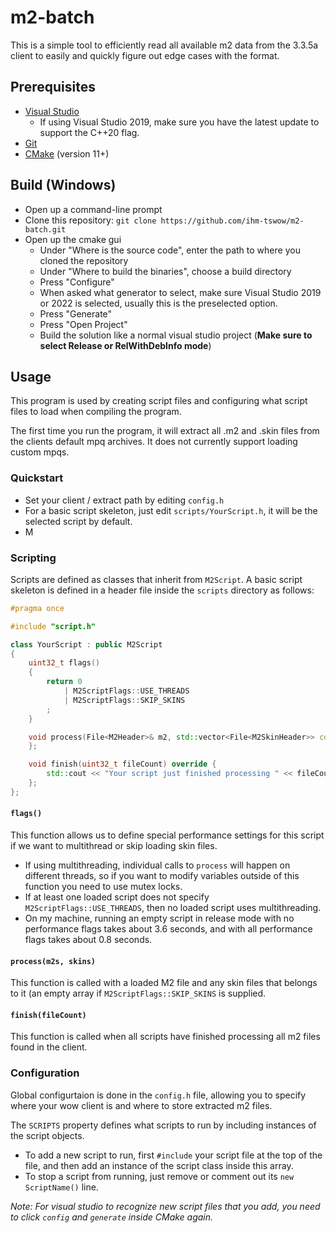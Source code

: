 # m2-batch

This is a simple tool to efficiently read all available m2 data from the 3.3.5a client to easily and quickly figure out edge cases with the format.

## Prerequisites
- [Visual Studio](https://visualstudio.microsoft.com/downloads/)
  - If using Visual Studio 2019, make sure you have the latest update to support the C++20 flag.
- [Git](https://git-scm.com/download/win)
- [CMake](https://cmake.org/download/) (version 11+)


## Build (Windows)
- Open up a command-line prompt
- Clone this repository: `git clone https://github.com/ihm-tswow/m2-batch.git`
- Open up the cmake gui
  - Under "Where is the source code", enter the path to where you cloned the repository
  - Under "Where to build the binaries", choose a build directory
  - Press "Configure"
  - When asked what generator to select, make sure Visual Studio 2019 or 2022 is selected, usually this is the preselected option.
  - Press "Generate"
  - Press "Open Project"
  - Build the solution like a normal visual studio project (**Make sure to select Release or RelWithDebInfo mode**)
  
## Usage
This program is used by creating script files and configuring what script files to load when compiling the program.

The first time you run the program, it will extract all .m2 and .skin files from the clients default mpq archives. It does not currently support loading custom mpqs.

### Quickstart
- Set your client / extract path by editing `config.h`
- For a basic script skeleton, just edit `scripts/YourScript.h`, it will be the selected script by default.
- M

### Scripting

Scripts are defined as classes that inherit from `M2Script`. A basic script skeleton is defined in a header file inside the `scripts` directory as follows:

```c++
#pragma once

#include "script.h"

class YourScript : public M2Script
{
    uint32_t flags()
    {
        return 0
            | M2ScriptFlags::USE_THREADS
            | M2ScriptFlags::SKIP_SKINS
        ;
    }

    void process(File<M2Header>& m2, std::vector<File<M2SkinHeader>> const& skins) override {
    };

    void finish(uint32_t fileCount) override {
        std::cout << "Your script just finished processing " << fileCount << " files\n";
    };
};
```

#### `flags()`
This function allows us to define special performance settings for this script if we want to multithread or skip loading skin files.

- If using multithreading, individual calls to `process` will happen on different threads, so if you want to modify variables outside of this function you need to use mutex locks.
- If at least one loaded script does not specify `M2ScriptFlags::USE_THREADS`, then no loaded script uses multithreading.
- On my machine, running an empty script in release mode with no performance flags takes about 3.6 seconds, and with all performance flags takes about 0.8 seconds.

#### `process(m2s, skins)`
This function is called with a loaded M2 file and any skin files that belongs to it (an empty array if `M2ScriptFlags::SKIP_SKINS` is supplied.

#### `finish(fileCount)`
This function is called when all scripts have finished processing all m2 files found in the client.

### Configuration

Global configurtaion is done in the `config.h` file, allowing you to specify where your wow client is and where to store extracted m2 files.

The `SCRIPTS` property defines what scripts to run by including instances of the script objects. 

- To add a new script to run, first `#include` your script file at the top of the file, and then add an instance of the script class inside this array.
- To stop a script from running, just remove or comment out its `new ScriptName()` line.

_Note: For visual studio to recognize new script files that you add, you need to click `config` and `generate` inside CMake again._
